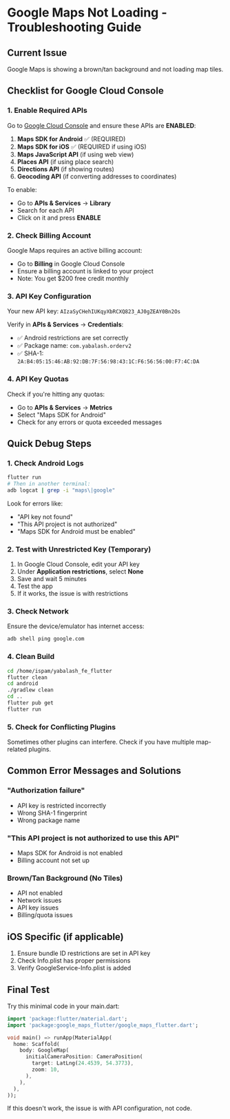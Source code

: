 # Google Maps Not Loading - Troubleshooting Guide

## Current Issue
Google Maps is showing a brown/tan background and not loading map tiles.

## Checklist for Google Cloud Console

### 1. Enable Required APIs
Go to [Google Cloud Console](https://console.cloud.google.com/) and ensure these APIs are **ENABLED**:

1. **Maps SDK for Android** ✅ (REQUIRED)
2. **Maps SDK for iOS** ✅ (REQUIRED if using iOS)
3. **Maps JavaScript API** (if using web view)
4. **Places API** (if using place search)
5. **Directions API** (if showing routes)
6. **Geocoding API** (if converting addresses to coordinates)

To enable:
- Go to **APIs & Services** → **Library**
- Search for each API
- Click on it and press **ENABLE**

### 2. Check Billing Account
Google Maps requires an active billing account:
- Go to **Billing** in Google Cloud Console
- Ensure a billing account is linked to your project
- Note: You get $200 free credit monthly

### 3. API Key Configuration
Your new API key: `AIzaSyCHehIUKqyXbRCXQ823_AJ0gZEAY0Bn2Os`

Verify in **APIs & Services** → **Credentials**:
- ✅ Android restrictions are set correctly
- ✅ Package name: `com.yabalash.orderv2`
- ✅ SHA-1: `2A:B4:05:15:46:AB:92:DB:7F:56:98:43:1C:F6:56:56:00:F7:4C:DA`

### 4. API Key Quotas
Check if you're hitting any quotas:
- Go to **APIs & Services** → **Metrics**
- Select "Maps SDK for Android"
- Check for any errors or quota exceeded messages

## Quick Debug Steps

### 1. Check Android Logs
```bash
flutter run
# Then in another terminal:
adb logcat | grep -i "maps\|google"
```

Look for errors like:
- "API key not found"
- "This API project is not authorized"
- "Maps SDK for Android must be enabled"

### 2. Test with Unrestricted Key (Temporary)
1. In Google Cloud Console, edit your API key
2. Under **Application restrictions**, select **None**
3. Save and wait 5 minutes
4. Test the app
5. If it works, the issue is with restrictions

### 3. Check Network
Ensure the device/emulator has internet access:
```bash
adb shell ping google.com
```

### 4. Clean Build
```bash
cd /home/ispam/yabalash_fe_flutter
flutter clean
cd android
./gradlew clean
cd ..
flutter pub get
flutter run
```

### 5. Check for Conflicting Plugins
Sometimes other plugins can interfere. Check if you have multiple map-related plugins.

## Common Error Messages and Solutions

### "Authorization failure"
- API key is restricted incorrectly
- Wrong SHA-1 fingerprint
- Wrong package name

### "This API project is not authorized to use this API"
- Maps SDK for Android is not enabled
- Billing account not set up

### Brown/Tan Background (No Tiles)
- API not enabled
- Network issues
- API key issues
- Billing/quota issues

## iOS Specific (if applicable)
1. Ensure bundle ID restrictions are set in API key
2. Check Info.plist has proper permissions
3. Verify GoogleService-Info.plist is added

## Final Test
Try this minimal code in your main.dart:
```dart
import 'package:flutter/material.dart';
import 'package:google_maps_flutter/google_maps_flutter.dart';

void main() => runApp(MaterialApp(
  home: Scaffold(
    body: GoogleMap(
      initialCameraPosition: CameraPosition(
        target: LatLng(24.4539, 54.3773),
        zoom: 10,
      ),
    ),
  ),
));
```

If this doesn't work, the issue is with API configuration, not code.